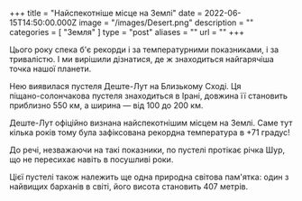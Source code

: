 +++
title = "Найспекотніше місце на Землі"
date = 2022-06-15T14:50:00.000Z
image = "/images/Desert.png"
description = ""
categories = [ "Земля" ]
type = "post"
aliases = ""
url = ""
+++

Цього року спека б'є рекорди і за температурними показниками, і за тривалістю. І ми вирішили дізнатися, де ж знаходиться найгарячіша точка нашої планети.

Нею виявилася пустеля Деште-Лут на Близькому Сході. Ця\
піщано-солончакова пустеля знаходиться в Ірані, довжина її становить приблизно 550 км, а ширина — від 100 до 200 км.

Деште-Лут офіційно визнана найспекотнішим місцем на Землі. Саме тут кілька років тому була зафіксована рекордна температура в +71 градус!

До речі, незважаючи на такі показники, по пустелі протікає річка Шур, що не пересихає навіть в посушливі роки.

Цієї пустелі також належить ще одна природна світова пам'ятка: один з найвищих барханів в світі, його висота становить 407 метрів.
